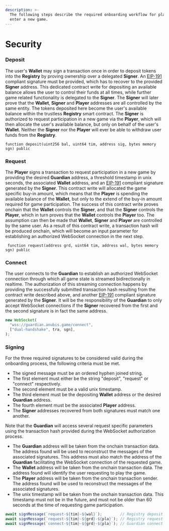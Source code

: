 ```yaml
---
description: >-
  The following steps describe the required onboarding workflow for players to
  enter a new game.
---
```


# Security

### Deposit

The user's **Wallet** may sign a transaction once in order to deposit tokens into the **Registry** by proving ownership over a delegated **Signer**. An [EIP-191](https://eips.ethereum.org/EIPS/eip-191) compliant signature must be provided, which has to recover to the provided **Signer** address. This dedicated contract write for depositing an available balance allows the user to control their funds at all times, while further game related functionality is delegated to the **Signer**. The **Signer** will later prove that the **Wallet**, **Signer** and **Player** addresses are all controlled by the same entity. The tokens deposited here become the user's available balance within the trustless **Registry** smart contract. The **Signer** is authorized to request participation in a new game via the **Player**, which will then allocate the user's available balance, but only on behalf of the user's **Wallet**. Neither the **Signer** nor the **Player** will ever be able to withdraw user funds from the **Registry**.

```solidity
function deposit(uint256 bal, uint64 tim, address sig, bytes memory sgn) public
```

### Request

The **Player** signs a transaction to request participation in a new game by providing the desired **Guardian** address, a threshold timestamp in unix seconds, the associated **Wallet** address, and an [EIP-191](https://eips.ethereum.org/EIPS/eip-191) compliant signature generated by the **Signer**. This contract write will allocated the game specific buy-in amount, which means that the **Player** is spending the available balance of the **Wallet**, but only to the extend of the buy-in amount required for game participation. The success of this contract write proves onchain that the **Wallet** controls the **Signer**, and that the **Signer** controls the **Player**, which in turn proves that the **Wallet** controls the **Player** too. The assumption can then be made that **Wallet**, **Signer** and **Player** are controlled by the same user. As a result of this contract write, a transaction hash will be produced onchain, which will become an input parameter for establishing an authorized WebSocket connection in the next step.&#x20;

```solidity
 function request(address grd, uint64 tim, address wal, bytes memory sgn) public
```

### Connect

The user connects to the **Guardian** to establish an authorized WebSocket connection through which all game state is streamed bidirectionally in realtime. The authorization of this streaming connection happens by providing the successfully submitted transaction hash resulting from the contract write described above, and another [EIP-191](https://eips.ethereum.org/EIPS/eip-191) compliant signature generated by the **Signer**. It will be the responsibility of the **Guardian** to only accept WebSocket connections if the **Signer** recovered from the first and the second signature is in fact the same address.

```typescript
new WebSocket(
  "wss://guardian.anubis.game/connect", 
  ["dual-handshake", tra, sgn],
);
```

### Signing

For the three required signatures to be considered valid during the onboarding process, the following criteria must be met.

* The signed message must be an ordered hyphen joined string.&#x20;
* The first element must either be the string "deposit", "request" or "connect" respectively.
* The second element must be a valid unix timestamp.
* The third element must be the depositing **Wallet** address or the desired **Guardian** address.
* The fourth element must be the associated **Player** address.
* The **Signer** addresses recovered from both signatures must match one another.

Note that the **Guardian** will access several request specific parameters using the transaction hash provided during the WebSocket authorization process.

* The **Guardian** address will be taken from the onchain transaction data. The address found will be used to reconstruct the messages of the associated signatures. This address must also match the address of the **Guardian** facilitating the WebSocket connection of the requested game.
* The **Wallet** address will be taken from the onchain transaction data. The address found will identify the user requesting to play the game.
* The **Player** address will be taken from the onchain transaction sender. The address found will be used to reconstruct the messages of the associated signatures.
* The unix timestamp will be taken from the onchain transaction data. This timestamp must not be in the future, and must not be older than 60 seconds at the time of requesting game participation.

```typescript
await signMessage(`request-${tim}-${wal}`);        // Registry deposit onchain
await signMessage(`request-${tim}-${grd}-${pla}`); // Registry request onchain
await signMessage(`connect-${tim}-${grd}-${pla}`); // Guardian connect offchain
```

